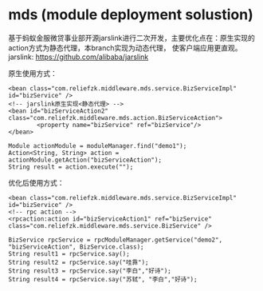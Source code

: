 # mds (module deployment solustion)

基于蚂蚁金服微贷事业部开源jarslink进行二次开发，主要优化点在：原生实现的action方式为静态代理，本branch实现为动态代理，
使客户端应用更直观。
jarslink: https://github.com/alibaba/jarslink

原生使用方式：
```
<bean class="com.reliefzk.middleware.mds.service.BizServiceImpl" id="bizService" />
<!-- jarslink原生实现<静态代理> -->
<bean id="bizServiceAction2" class="com.reliefzk.middleware.mds.action.BizServiceAction">
        <property name="bizService" ref="bizService"/>
</bean>
```
```
Module actionModule = moduleManager.find("demo1");
Action<String, String> action = actionModule.getAction("bizServiceAction");
String result = action.execute("");
```

优化后使用方式：
```
<bean class="com.reliefzk.middleware.mds.service.BizServiceImpl" id="bizService" />
<!-- rpc action -->
<rpcaction:action id="bizServiceAction1" ref="bizService" class="com.reliefzk.middleware.mds.service.BizService" />
```
```
BizService rpcService = rpcModuleManager.getService("demo2", "bizServiceAction", BizService.class);
String result1 = rpcService.say();
String result2 = rpcService.say("哇靠");
String result3 = rpcService.say("李白","好诗");
String result4 = rpcService.say("苏轼", "李白","好诗");

```